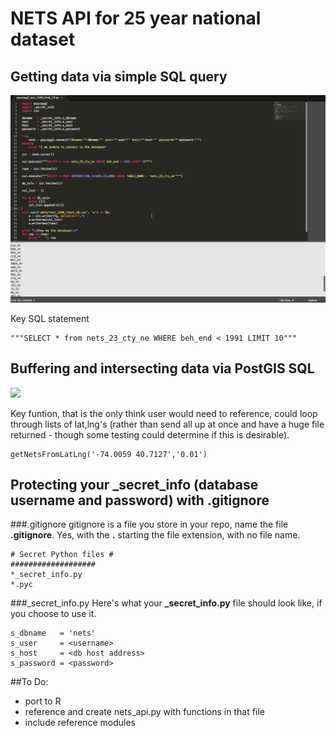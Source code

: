 # NETS API for 25 year national dataset

## Getting data via simple SQL query
![](img/pyscopg2_test_1990_limit_10.gif)

Key SQL statement

	"""SELECT * from nets_23_cty_ne WHERE beh_end < 1991 LIMIT 10"""

## Buffering and intersecting data via PostGIS SQL
![](img/pyscopg2_test_buffer_intersect_return.gif)

Key funtion, that is the only think user would need to reference, could loop through lists of lat,lng's (rather than send all up at once and have a huge file returned - though some testing could determine if this is desirable). 

	getNetsFromLatLng('-74.0059 40.7127','0.01') 


## Protecting your _secret_info (database username and password) with .gitignore

###.gitignore<a name="gitignore"></a>
gitignore is a file you store in your repo, name the file **.gitignore**. Yes, with the **.** starting the file extension, with no file name.

	# Secret Python files #
	###################
	*_secret_info.py
	*.pyc
	

	
###\_secret_info.py 
<a name="secret_info"></a>
Here's what your **\_secret_info.py** file should look like, if you choose to use it. 

	s_dbname   = 'nets'
	s_user     = <username>
	s_host     = <db host address>
	s_password = <password>
	
	
##To Do:
* port to R
* reference and create nets_api.py with functions in that file
* include reference modules